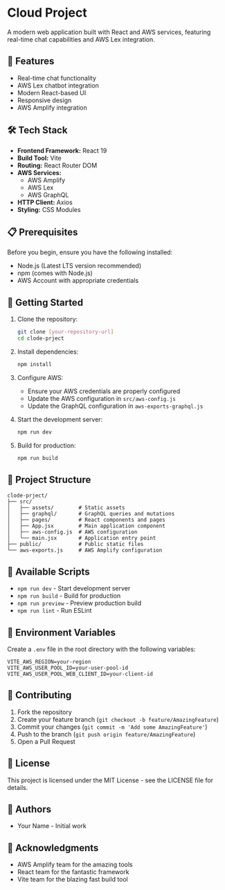 # Cloud Project

A modern web application built with React and AWS services, featuring real-time chat capabilities and AWS Lex integration.

## 🚀 Features

- Real-time chat functionality
- AWS Lex chatbot integration
- Modern React-based UI
- Responsive design
- AWS Amplify integration

## 🛠️ Tech Stack

- **Frontend Framework:** React 19
- **Build Tool:** Vite
- **Routing:** React Router DOM
- **AWS Services:**
  - AWS Amplify
  - AWS Lex
  - AWS GraphQL
- **HTTP Client:** Axios
- **Styling:** CSS Modules

## 📋 Prerequisites

Before you begin, ensure you have the following installed:
- Node.js (Latest LTS version recommended)
- npm (comes with Node.js)
- AWS Account with appropriate credentials

## 🚀 Getting Started

1. Clone the repository:
   ```bash
   git clone [your-repository-url]
   cd clode-prject
   ```

2. Install dependencies:
   ```bash
   npm install
   ```

3. Configure AWS:
   - Ensure your AWS credentials are properly configured
   - Update the AWS configuration in `src/aws-config.js`
   - Update the GraphQL configuration in `aws-exports-graphql.js`

4. Start the development server:
   ```bash
   npm run dev
   ```

5. Build for production:
   ```bash
   npm run build
   ```

## 📁 Project Structure

```
clode-prject/
├── src/
│   ├── assets/        # Static assets
│   ├── graphql/       # GraphQL queries and mutations
│   ├── pages/         # React components and pages
│   ├── App.jsx        # Main application component
│   ├── aws-config.js  # AWS configuration
│   └── main.jsx       # Application entry point
├── public/            # Public static files
└── aws-exports.js     # AWS Amplify configuration
```

## 🔧 Available Scripts

- `npm run dev` - Start development server
- `npm run build` - Build for production
- `npm run preview` - Preview production build
- `npm run lint` - Run ESLint

## 🔐 Environment Variables

Create a `.env` file in the root directory with the following variables:
```
VITE_AWS_REGION=your-region
VITE_AWS_USER_POOL_ID=your-user-pool-id
VITE_AWS_USER_POOL_WEB_CLIENT_ID=your-client-id
```

## 🤝 Contributing

1. Fork the repository
2. Create your feature branch (`git checkout -b feature/AmazingFeature`)
3. Commit your changes (`git commit -m 'Add some AmazingFeature'`)
4. Push to the branch (`git push origin feature/AmazingFeature`)
5. Open a Pull Request

## 📝 License

This project is licensed under the MIT License - see the LICENSE file for details.

## 👥 Authors

- Your Name - Initial work

## 🙏 Acknowledgments

- AWS Amplify team for the amazing tools
- React team for the fantastic framework
- Vite team for the blazing fast build tool
